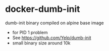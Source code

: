 # docker-dumb-init

dumb-init binary compiled on alpine base image

* for PID 1 problem
* See https://github.com/Yelp/dumb-init
* small binary size around 10k